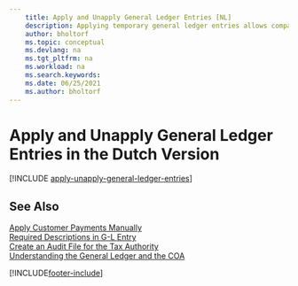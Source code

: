 ```yaml
---
    title: Apply and Unapply General Ledger Entries [NL]
    description: Applying temporary general ledger entries allows companies to work with temporary and transfer accounts in the general ledger.
    author: bholtorf
    ms.topic: conceptual
    ms.devlang: na
    ms.tgt_pltfrm: na
    ms.workload: na
    ms.search.keywords:
    ms.date: 06/25/2021
    ms.author: bholtorf
---
```

# Apply and Unapply General Ledger Entries in the Dutch Version

[!INCLUDE [apply-unapply-general-ledger-entries](../includes/BENL/apply-unapply-general-ledger-entries.md)]

## See Also

[Apply Customer Payments Manually](../../receivables-how-apply-sales-transactions-manually.md)  
[Required Descriptions in G-L Entry](required-descriptions-in-g-l-entry.md)  
[Create an Audit File for the Tax Authority](how-to-create-an-audit-file-for-the-tax-authority.md)  
[Understanding the General Ledger and the COA](../../finance-general-ledger.md)  


[!INCLUDE[footer-include](../../includes/footer-banner.md)]